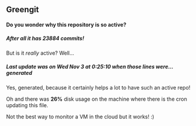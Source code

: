 ## Greengit

#### Do you wonder why this repository is so active?

##### After all it has 23884 commits!

But is it *really* active? Well...

##### Last update was on Wed Nov 3 at 0:25:10 when those lines were... generated

Yes, generated, because it certainly helps a lot to have such an active repo!

Oh and there was **26%** disk usage on the machine
where there is the cron updating this file.

Not the best way to monitor a VM in the cloud but it works! :)

